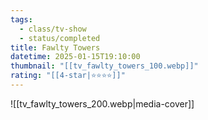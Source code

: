 ```yaml
---
tags:
  - class/tv-show
  - status/completed
title: Fawlty Towers
datetime: 2025-01-15T19:10:00
thumbnail: "[[tv_fawlty_towers_100.webp]]"
rating: "[[4-star|⭐️⭐️⭐️⭐️]]"
---
```

![[tv_fawlty_towers_200.webp|media-cover]]